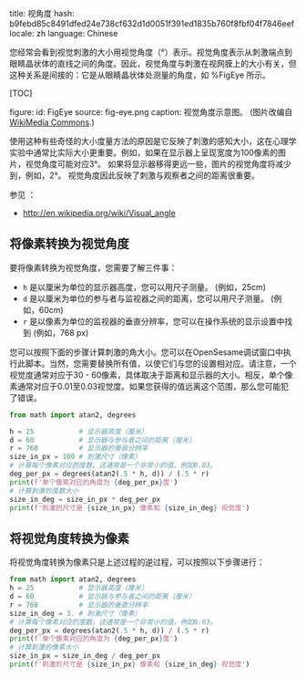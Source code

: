 title: 视角度
hash: b9febd85c8491dfed24e738cf632d1d0051f391ed1835b760f8fbf04f7846eef
locale: zh
language: Chinese

您经常会看到视觉刺激的大小用视觉角度（°）表示。视觉角度表示从刺激端点到眼睛晶状体的直线之间的角度。因此，视觉角度与刺激在视网膜上的大小有关，但这种关系是间接的：它是从眼睛晶状体处测量的角度，如 %FigEye 所示。

[TOC]

figure:
 id: FigEye
 source: fig-eye.png
 caption: 视觉角度示意图。 (图片改编自 [WikiMedia Commons](http://commons.wikimedia.org/wiki/File:Schematic_diagram_of_the_human_eye.svg).)

使用这种有些奇怪的大小度量方法的原因是它反映了刺激的感知大小，这在心理学实验中通常比实际大小更重要。例如，如果在显示器上呈现宽度为100像素的图片，视觉角度可能对应3°。 如果将显示器移得更远一些，图片的视觉角度将减少到，例如，2°。 视觉角度因此反映了刺激与观察者之间的距离很重要。

参见 ：

- <http://en.wikipedia.org/wiki/Visual_angle>

## 将像素转换为视觉角度

要将像素转换为视觉角度，您需要了解三件事：

- `h` 是以厘米为单位的显示器高度，您可以用尺子测量。 (例如，25cm)
- `d` 是以厘米为单位的参与者与监视器之间的距离，您可以用尺子测量。 (例如，60cm)
- `r` 是以像素为单位的监视器的垂直分辨率，您可以在操作系统的显示设置中找到 (例如，768 px)

您可以按照下面的步骤计算刺激的角大小。您可以在OpenSesame调试窗口中执行此脚本。当然，您需要替换所有值，以使它们与您的设置相对应。请注意，一个视觉度通常对应于30 - 60像素，具体取决于距离和显示器的大小。相反，单个像素通常对应于0.01至0.03视觉度。如果您获得的值远离这个范围，那么您可能犯了错误。

```python
from math import atan2, degrees

h = 25           # 显示器高度（厘米）
d = 60           # 显示器与参与者之间的距离（厘米）
r = 768          # 显示器的垂直分辨率
size_in_px = 100 # 刺激尺寸（像素）
# 计算每个像素对应的度数。这通常是一个非常小的值，例如0.03。
deg_per_px = degrees(atan2(.5 * h, d)) / (.5 * r)
print(f'单个像素对应的角度为 {deg_per_px}度')
# 计算刺激的度数大小
size_in_deg = size_in_px * deg_per_px
print(f'刺激的尺寸是 {size_in_px} 像素和 {size_in_deg} 视觉度')
```

## 将视觉角度转换为像素

将视觉角度转换为像素只是上述过程的逆过程，可以按照以下步骤进行：

```python
from math import atan2, degrees
h = 25           # 显示器高度（厘米）
d = 60           # 显示器与参与者之间的距离（厘米）
r = 768          # 显示器的垂直分辨率
size_in_deg = 3. # 刺激尺寸（像素）
# 计算每个像素对应的度数。这通常是一个非常小的值，例如0.03。
deg_per_px = degrees(atan2(.5 * h, d)) / (.5 * r)
print(f'单个像素对应的角度为 {deg_per_px}度')
# 计算刺激的像素大小
size_in_px = size_in_deg / deg_per_px
print(f'刺激的尺寸是 {size_in_px} 像素和 {size_in_deg} 视觉度')
```
